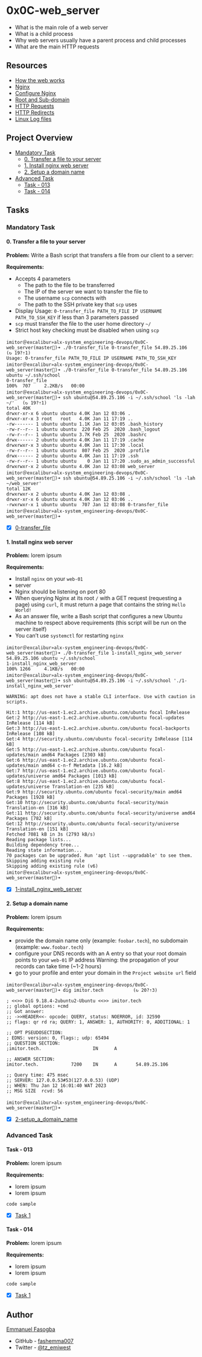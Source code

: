 # 0x0C-web_server
* What is the main role of a web server
* What is a child process
* Why web servers usually have a parent process and child processes
* What are the main HTTP requests
## Resources
* [How the web works](https://developer.mozilla.org/en-US/docs/Learn/Getting_started_with_the_web/How_the_Web_works)
* [Nginx](https://en.wikipedia.org/wiki/Nginx)
* [Configure Nginx](https://www.digitalocean.com/community/tutorials/how-to-set-up-nginx-server-blocks-virtual-hosts-on-ubuntu-16-04)
* [Root and Sub-domain](https://landingi.com/help/domains-vs-subdomains/)
* [HTTP Requests](https://www.tutorialspoint.com/http/http_methods.htm)
* [HTTP Redirects](https://moz.com/learn/seo/redirection)
* [Linux Log files](https://www.cyberciti.biz/faq/ubuntu-linux-gnome-system-log-viewer/)
## Project Overview
- [Mandatory Task](#mandatory-task)
	- [0. Transfer a file to your server](0-transfer_file)
	- [1. Install nginx web server](1-install_nginx_web_server)
	- [2. Setup a domain name](2-setup_a_domain_name)
- [Advanced Task](#advanced-task)
	- [Task - 013](link_to_fiel)
	- [Task - 014](link_to_fiel)

## Tasks
### Mandatory Task

#### 0. Transfer a file to your server

**Problem:** Write a Bash script that transfers a file from our client to a server:

**Requirements:**
* Accepts 4 parameters
	- The path to the file to be transferred
	- The IP of the server we want to transfer the file to
	- The username `scp` connects with
	- The path to the SSH private key that `scp` uses
* Display Usage: `0-transfer_file PATH_TO_FILE IP USERNAME PATH_TO_SSH_KEY` if less than 3 parameters passed
* `scp` must transfer the file to the user home directory `~/`
* Strict host key checking must be disabled when using `scp`
```
imitor＠excalibur»alx-system_engineering-devops/0x0C-web_server(master)➜ ./0-transfer_file 0-transfer_file 54.89.25.106          (↻ 19?⇡1)
Usage: 0-transfer_file PATH_TO_FILE IP USERNAME PATH_TO_SSH_KEY
imitor＠excalibur»alx-system_engineering-devops/0x0C-web_server(master)➜ ./0-transfer_file 0-transfer_file 54.89.25.106 ubuntu ~/.ssh/school
0-transfer_file                                                                                           100%  707     2.2KB/s   00:00    
imitor＠excalibur»alx-system_engineering-devops/0x0C-web_server(master)➜ ssh ubuntu@54.89.25.106 -i ~/.ssh/school 'ls -lah ~/'   (↻ 19?⇡1)
total 40K
drwxr-xr-x 6 ubuntu ubuntu 4.0K Jan 12 03:06 .
drwxr-xr-x 3 root   root   4.0K Jan 11 17:19 ..
-rw------- 1 ubuntu ubuntu 1.1K Jan 12 03:05 .bash_history
-rw-r--r-- 1 ubuntu ubuntu  220 Feb 25  2020 .bash_logout
-rw-r--r-- 1 ubuntu ubuntu 3.7K Feb 25  2020 .bashrc
drwx------ 2 ubuntu ubuntu 4.0K Jan 11 17:19 .cache
drwxrwxr-x 3 ubuntu ubuntu 4.0K Jan 11 17:30 .local
-rw-r--r-- 1 ubuntu ubuntu  807 Feb 25  2020 .profile
drwx------ 2 ubuntu ubuntu 4.0K Jan 11 17:19 .ssh
-rw-r--r-- 1 ubuntu ubuntu    0 Jan 11 17:20 .sudo_as_admin_successful
drwxrwxr-x 2 ubuntu ubuntu 4.0K Jan 12 03:08 web_server
imitor＠excalibur»alx-system_engineering-devops/0x0C-web_server(master)➜ ssh ubuntu@54.89.25.106 -i ~/.ssh/school 'ls -lah ~/web_server'
total 12K
drwxrwxr-x 2 ubuntu ubuntu 4.0K Jan 12 03:08 .
drwxr-xr-x 6 ubuntu ubuntu 4.0K Jan 12 03:06 ..
-rwxrwxr-x 1 ubuntu ubuntu  707 Jan 12 03:08 0-transfer_file
imitor＠excalibur»alx-system_engineering-devops/0x0C-web_server(master)➜ 
```
- [x] [0-transfer_file](0-transfer_file)

#### 1. Install nginx web server

**Problem:** lorem ipsum

**Requirements:**
* Install `nginx` on your `web-01`
* server
* Nginx should be listening on port 80
* When querying Nginx at its root `/` with a GET request (requesting a page) using `curl`, it must return a page that contains the string `Hello World!`
* As an answer file, write a Bash script that configures a new Ubuntu machine to respect above requirements (this script will be run on the server itself)
* You can’t use `systemctl` for restarting `nginx`
```
imitor＠excalibur»alx-system_engineering-devops/0x0C-web_server(master)➜ ./0-transfer_file 1-install_nginx_web_server 54.89.25.106 ubuntu ~/.ssh/school 
1-install_nginx_web_server                                                                                100% 1266     4.1KB/s   00:00    
imitor＠excalibur»alx-system_engineering-devops/0x0C-web_server(master)➜ ssh ubuntu@54.89.25.106 -i ~/.ssh/school './1-install_nginx_web_server'

WARNING: apt does not have a stable CLI interface. Use with caution in scripts.

Hit:1 http://us-east-1.ec2.archive.ubuntu.com/ubuntu focal InRelease
Get:2 http://us-east-1.ec2.archive.ubuntu.com/ubuntu focal-updates InRelease [114 kB]
Get:3 http://us-east-1.ec2.archive.ubuntu.com/ubuntu focal-backports InRelease [108 kB]
Get:4 http://security.ubuntu.com/ubuntu focal-security InRelease [114 kB]
Get:5 http://us-east-1.ec2.archive.ubuntu.com/ubuntu focal-updates/main amd64 Packages [2303 kB]
Get:6 http://us-east-1.ec2.archive.ubuntu.com/ubuntu focal-updates/main amd64 c-n-f Metadata [16.2 kB]
Get:7 http://us-east-1.ec2.archive.ubuntu.com/ubuntu focal-updates/universe amd64 Packages [1013 kB]
Get:8 http://us-east-1.ec2.archive.ubuntu.com/ubuntu focal-updates/universe Translation-en [235 kB]
Get:9 http://security.ubuntu.com/ubuntu focal-security/main amd64 Packages [1928 kB]
Get:10 http://security.ubuntu.com/ubuntu focal-security/main Translation-en [316 kB]
Get:11 http://security.ubuntu.com/ubuntu focal-security/universe amd64 Packages [782 kB]
Get:12 http://security.ubuntu.com/ubuntu focal-security/universe Translation-en [151 kB]
Fetched 7081 kB in 3s (2793 kB/s)
Reading package lists...
Building dependency tree...
Reading state information...
70 packages can be upgraded. Run 'apt list --upgradable' to see them.
Skipping adding existing rule
Skipping adding existing rule (v6)
imitor＠excalibur»alx-system_engineering-devops/0x0C-web_server(master)➜        
```
- [x] [1-install_nginx_web_server](1-install_nginx_web_server)

#### 2. Setup a domain name

**Problem:** lorem ipsum

**Requirements:**
* provide the domain name only (example: `foobar.tech`), no subdomain (example: `www.foobar.tech`)
* configure your DNS records with an A entry so that your root domain points to your `web-01` IP address Warning: the propagation of your records can take time (~1-2 hours)
* go to your profile and enter your domain in the `Project website url` field

```
imitor＠excalibur»alx-system_engineering-devops/0x0C-web_server(master)➜ dig imitor.tech           (↻ 20?⇡3)

; <<>> DiG 9.18.4-2ubuntu2-Ubuntu <<>> imitor.tech
;; global options: +cmd
;; Got answer:
;; ->>HEADER<<- opcode: QUERY, status: NOERROR, id: 32590
;; flags: qr rd ra; QUERY: 1, ANSWER: 1, AUTHORITY: 0, ADDITIONAL: 1

;; OPT PSEUDOSECTION:
; EDNS: version: 0, flags:; udp: 65494
;; QUESTION SECTION:
;imitor.tech.                   IN      A

;; ANSWER SECTION:
imitor.tech.            7200    IN      A       54.89.25.106

;; Query time: 475 msec
;; SERVER: 127.0.0.53#53(127.0.0.53) (UDP)
;; WHEN: Thu Jan 12 16:01:40 WAT 2023
;; MSG SIZE  rcvd: 56

imitor＠excalibur»alx-system_engineering-devops/0x0C-web_server(master)➜ 
```
- [x] [2-setup_a_domain_name](2-setup_a_domain_name)


### Advanced Task

#### Task - 013
**Problem:** lorem ipsum

**Requirements:**
* lorem ipsum
* lorem ipsum

```
code sample
```
- [x] [Task 1](link_to_file)

#### Task - 014

**Problem:** lorem ipsum

**Requirements:**
* lorem ipsum
* lorem ipsum

```
code sample
```
- [x] [Task 1](link_to_file)


## Author

[Emmanuel Fasogba](fasogbaemmanuel@gmail.com)
- GitHub - [fashemma007](https://github.com/fashemma007)
- Twitter - [@tz_emiwest](https://www.twitter.com/tz_emiwest)

